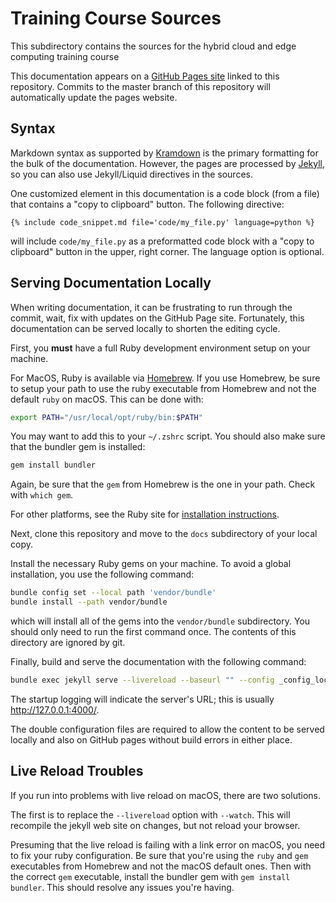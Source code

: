 # Training Course Sources

This subdirectory contains the sources for the hybrid cloud and edge
computing training course

This documentation appears on a [GitHub Pages
site](https://training.yobitrust.com) linked to this
repository. Commits to the master branch of this repository will
automatically update the pages website.

## Syntax

Markdown syntax as supported by
[Kramdown](https://kramdown.gettalong.org/) is the primary formatting
for the bulk of the documentation. However, the pages are processed by
[Jekyll](https://jekyllrb.com/), so you can also use Jekyll/Liquid
directives in the sources.

One customized element in this documentation is a code block (from a
file) that contains a "copy to clipboard" button.  The following
directive:

```
{% include code_snippet.md file='code/my_file.py' language=python %}
```

will include `code/my_file.py` as a preformatted code block with a
"copy to clipboard" button in the upper, right corner. The language
option is optional.

## Serving Documentation Locally

When writing documentation, it can be frustrating to run through the
commit, wait, fix with updates on the GitHub Page site. Fortunately,
this documentation can be served locally to shorten the editing
cycle.

First, you **must** have a full Ruby development environment setup on
your machine.

For MacOS, Ruby is available via [Homebrew](https://brew.sh/). If you
use Homebrew, be sure to setup your path to use the ruby executable
from Homebrew and not the default `ruby` on macOS. This can be done
with:

```sh
export PATH="/usr/local/opt/ruby/bin:$PATH"
```

You may want to add this to your `~/.zshrc` script. You should
also make sure that the bundler gem is installed:

```sh
gem install bundler
```

Again, be sure that the `gem` from Homebrew is the one in your
path. Check with `which gem`. 

For other platforms, see the Ruby site for [installation
instructions](https://www.ruby-lang.org/en/documentation/installation/).

Next, clone this repository and move to the `docs` subdirectory of
your local copy.

Install the necessary Ruby gems on your machine.  To avoid a global
installation, you use the following command:

```sh
bundle config set --local path 'vendor/bundle'
bundle install --path vendor/bundle
```

which will install all of the gems into the `vendor/bundle`
subdirectory.  You should only need to run the first command once. The
contents of this directory are ignored by git.

Finally, build and serve the documentation with the following command:

```sh
bundle exec jekyll serve --livereload --baseurl "" --config _config_local.yml,_config.yml
```

The startup logging will indicate the server's URL; this is usually
http://127.0.0.1:4000/.

The double configuration files are required to allow the content to be
served locally and also on GitHub pages without build errors in either
place.

## Live Reload Troubles

If you run into problems with live reload on macOS, there are two
solutions.

The first is to replace the `--livereload` option with `--watch`.
This will recompile the jekyll web site on changes, but not reload
your browser.

Presuming that the live reload is failing with a link error on macOS,
you need to fix your ruby configuration. Be sure that you're using the
`ruby` and `gem` executables from Homebrew and not the macOS default
ones. Then with the correct `gem` executable, install the bundler gem
with `gem install bundler`. This should resolve any issues you're
having. 
